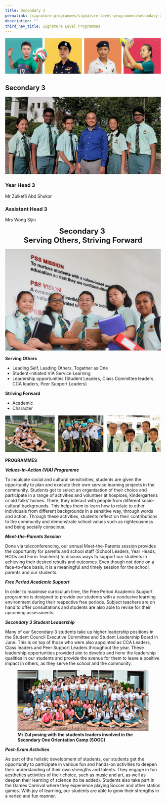 ```yaml
---
title: Secondary 3
permalink: /signature-programmes/signature-level-programmes/secondary-3/
description: ""
third_nav_title: Signature Level Programmes
---
```

![](/images/Our%20School/subbanner.jpg)

## Secondary 3

![](/images/Signature%20Programmes/Signature%20Level%20Programmes/Sec%203/YHSec3.jpg)

### Year Head 3


Mr Zulkefli Abd Shukor

  

### Assistant Head 3


Mrs Wong Sijin

<center>
<font size=5><b>Secondary 3 <br>  
	Serving Others, Striving Forward</b></font>
</center>

![](/images/Signature%20Programmes/Signature%20Level%20Programmes/Sec%203/Sec%203s.jpg)

**Serving Others**

*   Leading Self, Leading Others, Together as One
*   Student-initiated VIA Service Learning
*   Leadership opportunities (Student Leaders, Class Committee leaders, CCA leaders, Peer Support Leaders)

  

**Striving Forward**

*   Academic
*   Character

![](/images/Signature%20Programmes/Signature%20Level%20Programmes/Sec%203/sec%203%20signature%20level%20programmes.jpg)

**PROGRAMMES**

  

**_Values-in-Action (VIA) Programme_**

  

To inculcate social and cultural sensitivities, students are given the opportunity to plan and execute their own service learning projects in the community. Students get to select an organisation of their choice and participate in a range of activities and volunteer at hospices, kindergartens or old folks’ homes. There, they interact with people from different socio-cultural backgrounds. This helps them to learn how to relate to other individuals from different backgrounds in a sensitive way, through words and action. Through these activities, students reflect on their contributions to the community and demonstrate school values such as righteousness and being socially conscious.

  

  

**_Meet-the-Parents Session_**

  

Done via teleconferencing, our annual Meet-the-Parents session provides the opportunity for parents and school staff (School Leaders, Year Heads, HODs and Form Teachers) to discuss ways to support our students in achieving their desired results and outcomes. Even though not done on a face-to-face basis, it is a meaningful and timely session for the school, parents and our students.

  

  

**_Free Period Academic Support_**

  

In order to maximise curriculum time, the Free Period Academic Support programme is designed to provide our students with a conducive learning environment during their respective free periods. Subject teachers are on hand to offer consultations and students are also able to revise for their upcoming assessments.

  

  

**_Secondary 3 Student Leadership_**

  

Many of our Secondary 3 students take up higher leadership positions in the Student Council Executive Committee and Student Leadership Board in June. This is on top of those who were also appointed as CCA Leaders, Class leaders and Peer Support Leaders throughout the year. These leadership opportunities provided aim to develop and hone the leadership qualities in our students and provide the avenue for them to leave a positive impact in others, as they serve the school and the community.

<figure>
<img src="/images/Signature%20Programmes/Signature%20Level%20Programmes/Sec%203/DSC_1141.jpg">
<figcaption> <strong> Mr Zul posing with the students leaders involved in the Secondary One Orientation Camp (SOOC)</strong> </figcaption>
</figure>

**_Post-Exam Activities_**

  

As part of the holistic development of students, our students get the opportunity to participate in various fun and hands-on activities to deepen their understanding of their own strengths and talents. They engage in fun aesthetics activities of their choice, such as music and art, as well as deepen their learning of science (to be added). Students also take part in the Games Carnival where they experience playing Soccer and other station games. With joy of learning, our students are able to grow their strengths in a varied and fun manner.
